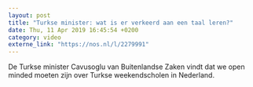 ```yaml
---
layout: post
title: "Turkse minister: wat is er verkeerd aan een taal leren?"
date: Thu, 11 Apr 2019 16:45:54 +0200
category: video
externe_link: "https://nos.nl/l/2279991"
---
```


De Turkse minister Cavusoglu van Buitenlandse Zaken vindt dat we open minded moeten zijn over Turkse weekendscholen in Nederland.
